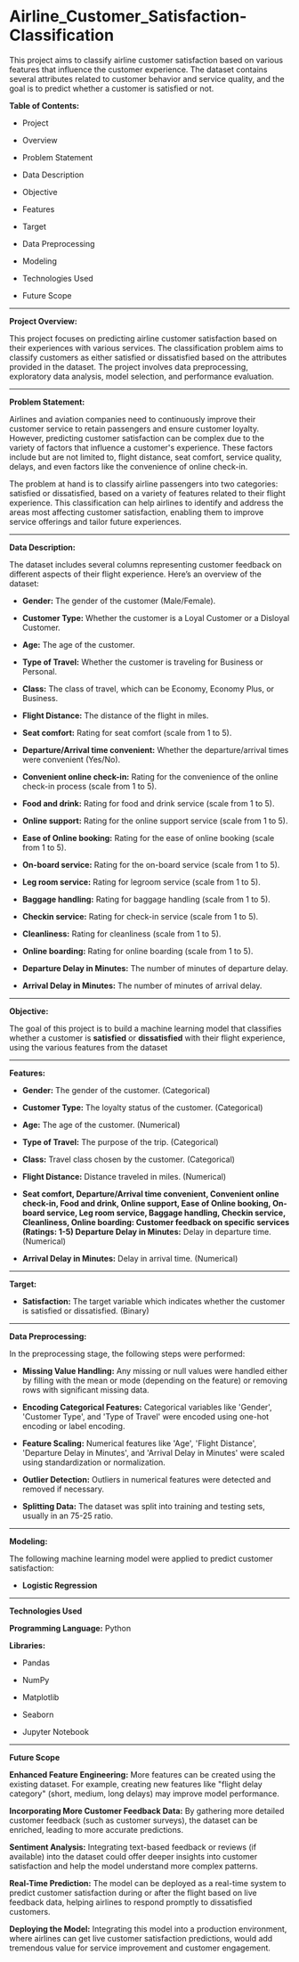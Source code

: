 # Airline_Customer_Satisfaction-Classification
This project aims to classify airline customer satisfaction based on various features that influence the customer experience. The dataset contains several attributes related to customer behavior and service quality, and the goal is to predict whether a customer is satisfied or not.


**Table of Contents:**


 - Project


 - Overview


 - Problem Statement


 - Data Description


 - Objective


 - Features


 - Target


 - Data Preprocessing


 - Modeling

   
 - Technologies Used

 - Future Scope


---

**Project Overview:**


This project focuses on predicting airline customer satisfaction based on their experiences with various services. The classification problem aims to classify customers as either satisfied or dissatisfied based on the attributes provided in the dataset. The project involves data preprocessing, exploratory data analysis, model selection, and performance evaluation.

----

**Problem Statement:**


Airlines and aviation companies need to continuously improve their customer service to retain passengers and ensure customer loyalty. However, predicting customer satisfaction can be complex due to the variety of factors that influence a customer's experience. These factors include but are not limited to, flight distance, seat comfort, service quality, delays, and even factors like the convenience of online check-in.

The problem at hand is to classify airline passengers into two categories: satisfied or dissatisfied, based on a variety of features related to their flight experience. This classification can help airlines to identify and address the areas most affecting customer satisfaction, enabling them to improve service offerings and tailor future experiences.

---


**Data Description:**


The dataset includes several columns representing customer feedback on different aspects of their flight experience. Here’s an overview of the dataset:


- **Gender:** The gender of the customer (Male/Female).


- **Customer Type:** Whether the customer is a Loyal Customer or a Disloyal Customer.


- **Age:** The age of the customer.


- **Type of Travel:** Whether the customer is traveling for Business or Personal.


- **Class:** The class of travel, which can be Economy, Economy Plus, or Business.


- **Flight Distance:** The distance of the flight in miles.


- **Seat comfort:** Rating for seat comfort (scale from 1 to 5).


- **Departure/Arrival time convenient:** Whether the departure/arrival times were convenient (Yes/No).


- **Convenient online check-in:** Rating for the convenience of the online check-in process (scale from 1 to 5).


- **Food and drink:** Rating for food and drink service (scale from 1 to 5).


- **Online support:** Rating for the online support service (scale from 1 to 5).


- **Ease of Online booking:** Rating for the ease of online booking (scale from 1 to 5).


- **On-board service:** Rating for the on-board service (scale from 1 to 5).


- **Leg room service:** Rating for legroom service (scale from 1 to 5).


- **Baggage handling:** Rating for baggage handling (scale from 1 to 5).


- **Checkin service:** Rating for check-in service (scale from 1 to 5).


- **Cleanliness:** Rating for cleanliness (scale from 1 to 5).


- **Online boarding:** Rating for online boarding (scale from 1 to 5).


- **Departure Delay in Minutes:** The number of minutes of departure delay.


- **Arrival Delay in Minutes:** The number of minutes of arrival delay.

---


**Objective:**


The goal of this project is to build a machine learning model that classifies whether a customer is **satisfied** or **dissatisfied** with their flight experience, using the various features from the dataset

---

**Features:**


- **Gender:** The gender of the customer. (Categorical)


- **Customer Type:** The loyalty status of the customer. (Categorical)


- **Age:** The age of the customer. (Numerical)


- **Type of Travel:** The purpose of the trip. (Categorical)


- **Class:** Travel class chosen by the customer. (Categorical)


- **Flight Distance:** Distance traveled in miles. (Numerical)


- **Seat comfort, Departure/Arrival time convenient, Convenient online check-in, Food and drink, Online support, Ease of Online booking, On-board service, Leg room service, Baggage 
handling, Checkin service, Cleanliness, Online boarding: Customer feedback on specific services (Ratings: 1-5)
Departure Delay in Minutes:** Delay in departure time. (Numerical)


- **Arrival Delay in Minutes:** Delay in arrival time. (Numerical)

---

**Target:**


- **Satisfaction:** The target variable which indicates whether the customer is satisfied or dissatisfied. (Binary)

---

**Data Preprocessing:**


In the preprocessing stage, the following steps were performed:


- **Missing Value Handling:** Any missing or null values were handled either by filling with the mean or mode (depending on the feature) or removing rows with significant missing data.


- **Encoding Categorical Features:** Categorical variables like 'Gender', 'Customer Type', and 'Type of Travel' were encoded using one-hot encoding or label encoding.


- **Feature Scaling:** Numerical features like 'Age', 'Flight Distance', 'Departure Delay in Minutes', and 'Arrival Delay in Minutes' were scaled using standardization or normalization.


- **Outlier Detection:** Outliers in numerical features were detected and removed if necessary.


- **Splitting Data:** The dataset was split into training and testing sets, usually in an 75-25 ratio.


---


**Modeling:**

The following machine learning model were applied to predict customer satisfaction:

- **Logistic Regression**

---

**Technologies Used**


**Programming Language:** Python


**Libraries:**

- Pandas


- NumPy


- Matplotlib


- Seaborn


- Jupyter Notebook
  


---


**Future Scope**


**Enhanced Feature Engineering:** More features can be created using the existing dataset. For example, creating new features like "flight delay category" (short, medium, long delays) may improve model performance.


**Incorporating More Customer Feedback Data:** By gathering more detailed customer feedback (such as customer surveys), the dataset can be enriched, leading to more accurate predictions.


**Sentiment Analysis:** Integrating text-based feedback or reviews (if available) into the dataset could offer deeper insights into customer satisfaction and help the model understand more complex patterns.


**Real-Time Prediction:** The model can be deployed as a real-time system to predict customer satisfaction during or after the flight based on live feedback data, helping airlines to respond promptly to dissatisfied customers.


**Deploying the Model:** Integrating this model into a production environment, where airlines can get live customer satisfaction predictions, would add tremendous value for service improvement and customer engagement.
